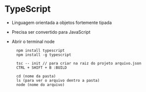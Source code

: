 <h1>TypeScript</h1>

* Linguagem orientada a objetos fortemente tipada

* Precisa ser convertido para JavaScript

* Abrir o terminal node

        npm install typescript 
        npm install -g typescript
        
        tsc -- init // para criar na raiz do projeto arquivo.json
        CTRL + SHIFT + B :BUILD

        cd (nome da pasta)
        ls (para ver o arquivo dentro a pasta)
        node (nome do arquivo) 



